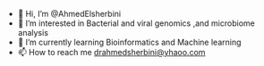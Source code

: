 - 👋 Hi, I’m @AhmedElsherbini
- 👀 I’m interested in Bacterial and viral genomics ,and microbiome analysis
- 🌱 I’m currently learning Bioinformatics and Machine learning
- 📫 How to reach me drahmedsherbini@yhaoo.com

<!---
AhmedElsherbini/AhmedElsherbini is a ✨ special ✨ repository because its `README.md` (this file) appears on your GitHub profile.
You can click the Preview link to take a look at your changes.
--->
